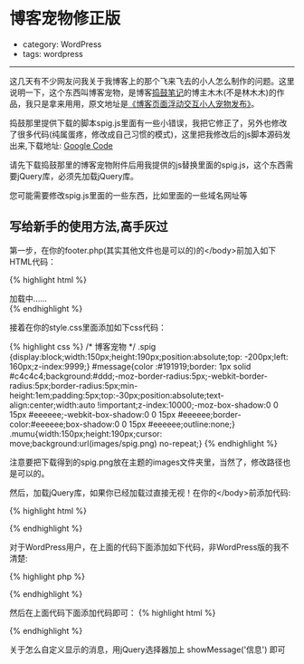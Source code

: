 # 博客宠物修正版
- category: WordPress
- tags: wordpress

---

这几天有不少网友问我关于我博客上的那个飞来飞去的小人怎么制作的问题。这里说明一下，这个东西叫博客宠物，是博客[捣鼓笔记](http://www.dao-gu.com)的博主木木(不是林木木)的作品，我只是拿来用用，原文地址是[《博客页面浮动交互小人宠物发布》](http://www.dao-gu.com/web/blog-spig-jqurey.html)。

捣鼓那里提供下载的脚本spig.js里面有一些小错误，我把它修正了，另外也修改了很多代码(纯属蛋疼，修改成自己习惯的模式)，这里把我修改后的js脚本源码发出来,下载地址: [Google Code](http://messense.googlecode.com/files/spig.js)

请先下载捣鼓那里的博客宠物附件后用我提供的js替换里面的spig.js，这个东西需要jQuery库，必须先加载jQuery库。

您可能需要修改spig.js里面的一些东西，比如里面的一些域名网址等

## 写给新手的使用方法,高手灰过

第一步，在你的footer.php(其实其他文件也是可以的)的&lt;/body&gt;前加入如下HTML代码：

{% highlight html %}
<div id="spig" class="spig">
    <div id="message">加载中……</div>
    <div id="mumu" class="mumu"></div>
</div>
{% endhighlight %}

接着在你的style.css里面添加如下css代码：

{% highlight css %}
/* 博客宠物 */
    .spig {display:block;width:150px;height:190px;position:absolute;top: -200px;left: 160px;z-index:9999;}
    #message{color :#191919;border: 1px solid #c4c4c4;background:#ddd;-moz-border-radius:5px;-webkit-border-radius:5px;border-radius:5px;min-height:1em;padding:5px;top:-30px;position:absolute;text-align:center;width:auto !important;z-index:10000;-moz-box-shadow:0 0 15px #eeeeee;-webkit-box-shadow:0 0 15px #eeeeee;border-color:#eeeeee;box-shadow:0 0 15px #eeeeee;outline:none;}
    .mumu{width:150px;height:190px;cursor: move;background:url(images/spig.png) no-repeat;}
{% endhighlight %}

注意要把下载得到的spig.png放在主题的images文件夹里，当然了，修改路径也是可以的。

然后，加载jQuery库，如果你已经加载过直接无视！在你的&lt;/body&gt;前添加代码:

{% highlight html %}
<script type="text/javascript" src="http://ajax.googleapis.com/ajax/libs/jquery/1.6.1/jquery.min.js"></script>
{% endhighlight %}

对于WordPress用户，在上面的代码下面添加如下代码，非WordPress版的我不清楚:

{% highlight php %}
<script type="text/javascript">
<?php if(is_home()) echo 'var isindex=true;var title="";';else echo 'var isindex=false;var title="',  get_the_title(),'";'; ?>
<?php if((($display_name = wp_get_current_user()->display_name) != null)) echo 'var visitor="',$display_name,'";'; else if(isset($_COOKIE['comment_author_'.COOKIEHASH])) echo 'var visitor="',$_COOKIE['comment_author_'.COOKIEHASH],'";';else echo 'var visitor="游客";';echo "\n"; ?>
</script>
{% endhighlight %}

然后在上面代码下面添加代码即可：
{% highlight html %}
<script type="text/javascript" src="你的spig.js的路径"></script>
{% endhighlight %}

关于怎么自定义显示的消息，用jQuery选择器加上 showMessage('信息') 即可